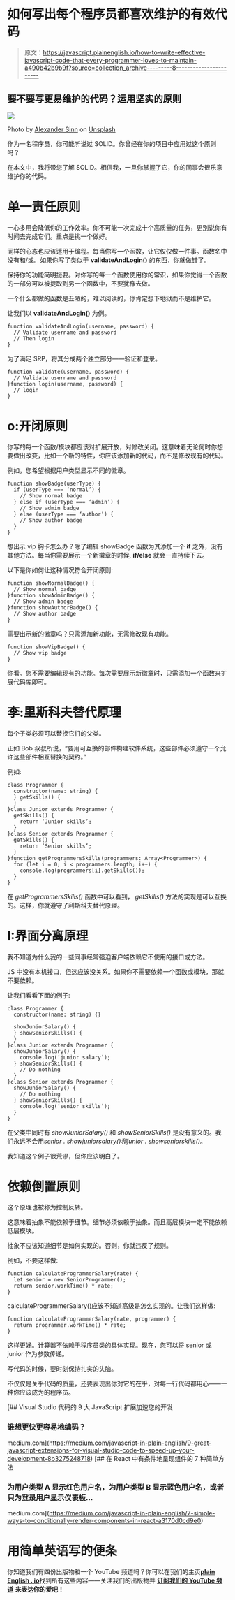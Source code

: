 # 如何写出每个程序员都喜欢维护的有效代码

> 原文：<https://javascript.plainenglish.io/how-to-write-effective-javascript-code-that-every-programmer-loves-to-maintain-a490b42b9b9f?source=collection_archive---------8----------------------->

## 要不要写更易维护的代码？运用坚实的原则

![](img/052ee6296494cbb703f98b7e5321e76c.png)

Photo by [Alexander Sinn](https://unsplash.com/@swimstaralex?utm_source=medium&utm_medium=referral) on [Unsplash](https://unsplash.com?utm_source=medium&utm_medium=referral)

作为一名程序员，你可能听说过 SOLID。你曾经在你的项目中应用过这个原则吗？

在本文中，我将带您了解 SOLID。相信我，一旦你掌握了它，你的同事会很乐意维护你的代码。

# 单一责任原则

一心多用会降低你的工作效率。你不可能一次完成十个高质量的任务，更别说你有时间去完成它们。重点是挑一个做好。

同样的心态也应该适用于编程。每当你写一个函数，让它仅仅做一件事。函数名中没有和/或。如果你写了类似于 **validateAndLogin()** 的东西，你就做错了。

保持你的功能简明扼要。对你写的每一个函数使用你的常识，如果你觉得一个函数的一部分可以被提取到另一个函数中，不要犹豫去做。

一个什么都做的函数是丑陋的，难以阅读的，你肯定想下地狱而不是维护它。

让我们以 **validateAndLogin()** 为例。

```
function validateAndLogin(username, password) {
  // Validate username and password
  // Then login
}
```

为了满足 SRP，将其分成两个独立部分——验证和登录。

```
function validate(username, password) {
  // Validate username and password
}function login(username, password) {
  // login
}
```

# o:开闭原则

你写的每一个函数/模块都应该对扩展开放，对修改关闭。这意味着无论何时你想要做出改变，比如一个新的特性，你应该添加新的代码，而不是修改现有的代码。

例如，您希望根据用户类型显示不同的徽章。

```
function showBadge(userType) {
  if (userType === ‘normal’) {
    // Show normal badge
  } else if (userType === ‘admin’) {
    // Show admin badge
  } else (userType === ‘author’) {
    // Show author badge
  }
}
```

想出示 vip 胸卡怎么办？除了编辑 showBadge 函数为其添加一个 **if** 之外，没有其他方法。每当你需要展示一个新徽章的时候, **if/else** 就会一直持续下去。

以下是你如何让这种情况符合开闭原则:

```
function showNormalBadge() {
  // Show normal badge
}function showAdminBadge() {
  // Show admin badge
}function showAuthorBadge() {
  // Show author badge
}
```

需要出示新的徽章吗？只需添加新功能，无需修改现有功能。

```
function showVipBadge() {
  // Show vip badge
}
```

你看。您不需要编辑现有的功能。每次需要展示新徽章时，只需添加一个函数来扩展代码库即可。

# 李:里斯科夫替代原理

每个子类必须可以替换它们的父类。

正如 Bob 叔叔所说，“要用可互换的部件构建软件系统，这些部件必须遵守一个允许这些部件相互替换的契约。”

例如:

```
class Programmer {
  constructor(name: string) {
  } getSkills() {
  }
}class Junior extends Programmer {
  getSkills() {
    return ‘Junior skills’;
  }
}class Senior extends Programmer {
  getSkills() {
    return ‘Senior skills’;
  }
}function getProgrammersSkills(programmers: Array<Programmer>) {
  for (let i = 0; i < programmers.length; i++) {
    console.log(programmers[i].getSkills());
  }
}
```

在 *getProgrammersSkills()* 函数中可以看到， *getSkills()* 方法的实现是可以互换的。这样，你就遵守了利斯科夫替代原理。

# I:界面分离原理

我不知道为什么我的一些同事经常强迫客户端依赖它不使用的接口或方法。

JS 中没有本机接口，但这应该没关系。如果你不需要依赖一个函数或模块，那就不要依赖。

让我们看看下面的例子:

```
class Programmer {
  constructor(name: string) {}

  showJuniorSalary() {
  } showSeniorSkills() {
  }
}class Junior extends Programmer {
  showJuniorSalary() {
    console.log(‘junior salary’);
  } showSeniorSkills() {
    // Do nothing
  }
}class Senior extends Programmer {
  showJuniorSalary() {
    // Do nothing
  } showSeniorSkills() {
    console.log(‘senior skills’);
  }
}
```

在父类中同时有 *showJuniorSalary()* 和 *showSeniorSkills()* 是没有意义的。我们永远不会用*senior . showjuniorsalary()*和*junior . showseniorskills()*。

我知道这个例子很荒谬，但你应该明白了。

# 依赖倒置原则

这个原理也被称为控制反转。

这意味着抽象不能依赖于细节。细节必须依赖于抽象。而且高层模块一定不能依赖低层模块。

抽象不应该知道细节是如何实现的。否则，你就违反了规则。

例如，不要这样做:

```
function calculateProgrammerSalary(rate) {
  let senior = new SeniorProgrammer();
  return senior.workTime() * rate;
}
```

calculateProgrammerSalary()应该不知道高级是怎么实现的。让我们这样做:

```
function calculateProgrammerSalary(rate, programmer) {
  return programmer.workTime() * rate;
}
```

这样更好。计算器不依赖于程序员类的具体实现。现在，您可以将 senior 或 junior 作为参数传递。

写代码的时候，要时刻保持扎实的头脑。

不仅仅是关乎代码的质量，还要表现出你对它的在乎，对每一行代码都用心——一种你应该成为的程序员。

[](https://medium.com/javascript-in-plain-english/9-great-javascript-extensions-for-visual-studio-code-to-speed-up-your-development-8b3275248718) [## Visual Studio 代码的 9 大 JavaScript 扩展加速您的开发

### 谁想更快更容易地编码？

medium.com](https://medium.com/javascript-in-plain-english/9-great-javascript-extensions-for-visual-studio-code-to-speed-up-your-development-8b3275248718) [](https://medium.com/javascript-in-plain-english/7-simple-ways-to-conditionally-render-components-in-react-a3170d0cd9e0) [## 在 React 中有条件地呈现组件的 7 种简单方法

### 为用户类型 A 显示红色用户名，为用户类型 B 显示蓝色用户名，或者只为登录用户显示仪表板…

medium.com](https://medium.com/javascript-in-plain-english/7-simple-ways-to-conditionally-render-components-in-react-a3170d0cd9e0) 

# **用简单英语写的便条**

你知道我们有四份出版物和一个 YouTube 频道吗？你可以在我们的主页[**plain English . io**](https://plainenglish.io/)找到所有这些内容——关注我们的出版物并 [**订阅我们的 YouTube 频道**](https://www.youtube.com/channel/UCtipWUghju290NWcn8jhyAw) **来表达你的爱吧！**